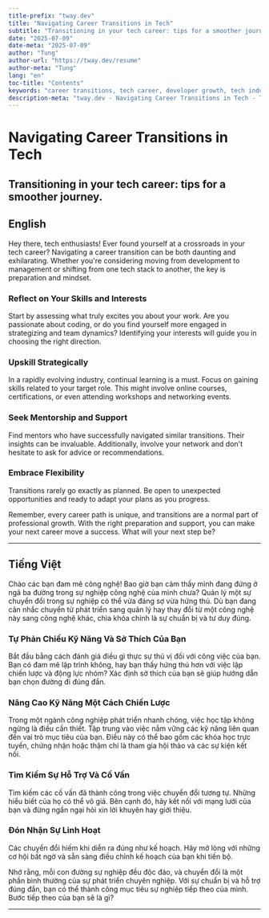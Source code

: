 ```yaml
---
title-prefix: "tway.dev"
title: "Navigating Career Transitions in Tech"
subtitle: "Transitioning in your tech career: tips for a smoother journey."
date: "2025-07-09"
date-meta: "2025-07-09"
author: "Tung"
author-url: "https://tway.dev/resume"
author-meta: "Tung"
lang: "en"
toc-title: "Contents"
keywords: "career transitions, tech career, developer growth, tech industry, professional development"
description-meta: "tway.dev - Navigating Career Transitions in Tech - Transitioning in your tech career: tips for a smoother journey."
---
```


# Navigating Career Transitions in Tech
## Transitioning in your tech career: tips for a smoother journey.

## English
Hey there, tech enthusiasts! Ever found yourself at a crossroads in your tech career? Navigating a career transition can be both daunting and exhilarating. Whether you're considering moving from development to management or shifting from one tech stack to another, the key is preparation and mindset.

### Reflect on Your Skills and Interests
Start by assessing what truly excites you about your work. Are you passionate about coding, or do you find yourself more engaged in strategizing and team dynamics? Identifying your interests will guide you in choosing the right direction.

### Upskill Strategically
In a rapidly evolving industry, continual learning is a must. Focus on gaining skills related to your target role. This might involve online courses, certifications, or even attending workshops and networking events.

### Seek Mentorship and Support
Find mentors who have successfully navigated similar transitions. Their insights can be invaluable. Additionally, involve your network and don't hesitate to ask for advice or recommendations.

### Embrace Flexibility
Transitions rarely go exactly as planned. Be open to unexpected opportunities and ready to adapt your plans as you progress.

Remember, every career path is unique, and transitions are a normal part of professional growth. With the right preparation and support, you can make your next career move a success. What will your next step be?

---

## Tiếng Việt
Chào các bạn đam mê công nghệ! Bao giờ bạn cảm thấy mình đang đứng ở ngã ba đường trong sự nghiệp công nghệ của mình chưa? Quản lý một sự chuyển đổi trong sự nghiệp có thể vừa đáng sợ vừa hứng thú. Dù bạn đang cân nhắc chuyển từ phát triển sang quản lý hay thay đổi từ một công nghệ này sang công nghệ khác, chìa khóa chính là sự chuẩn bị và tư duy đúng.

### Tự Phản Chiếu Kỹ Năng Và Sở Thích Của Bạn
Bắt đầu bằng cách đánh giá điều gì thực sự thú vị đối với công việc của bạn. Bạn có đam mê lập trình không, hay bạn thấy hứng thú hơn với việc lập chiến lược và động lực nhóm? Xác định sở thích của bạn sẽ giúp hướng dẫn bạn chọn đường đi đúng đắn.

### Nâng Cao Kỹ Năng Một Cách Chiến Lược
Trong một ngành công nghiệp phát triển nhanh chóng, việc học tập không ngừng là điều cần thiết. Tập trung vào việc nắm vững các kỹ năng liên quan đến vai trò mục tiêu của bạn. Điều này có thể bao gồm các khóa học trực tuyến, chứng nhận hoặc thậm chí là tham gia hội thảo và các sự kiện kết nối.

### Tìm Kiếm Sự Hỗ Trợ Và Cố Vấn
Tìm kiếm các cố vấn đã thành công trong việc chuyển đổi tương tự. Những hiểu biết của họ có thể vô giá. Bên cạnh đó, hãy kết nối với mạng lưới của bạn và đừng ngần ngại hỏi xin lời khuyên hay giới thiệu.

### Đón Nhận Sự Linh Hoạt
Các chuyển đổi hiếm khi diễn ra đúng như kế hoạch. Hãy mở lòng với những cơ hội bất ngờ và sẵn sàng điều chỉnh kế hoạch của bạn khi tiến bộ.

Nhớ rằng, mỗi con đường sự nghiệp đều độc đáo, và chuyển đổi là một phần bình thường của sự phát triển chuyên nghiệp. Với sự chuẩn bị và hỗ trợ đúng đắn, bạn có thể thành công mục tiêu sự nghiệp tiếp theo của mình. Bước tiếp theo của bạn sẽ là gì?

---
